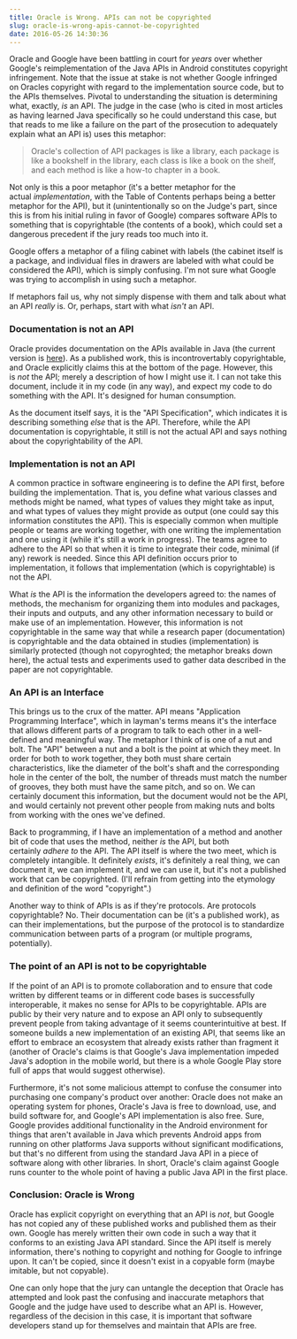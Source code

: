 ```yaml
---
title: Oracle is Wrong. APIs can not be copyrighted
slug: oracle-is-wrong-apis-cannot-be-copyrighted
date: 2016-05-26 14:30:36
---
```


<p>Oracle and Google have been battling in court for <em>years&nbsp;</em>over whether Google&#39;s reimplementation of the Java APIs in Android constitutes copyright infringement. Note that the issue at stake is not whether Google infringed on Oracles copyright with regard to the implementation source code, but to the APIs themselves. Pivotal to understanding the situation is determining what, exactly,&nbsp;<em>is</em>&nbsp;an API. The judge in the case (who is cited in most articles as having learned Java specifically so he could understand this case, but that reads to me like a failure on the part of the prosecution to adequately explain what an API is) uses this metaphor:</p>

<blockquote>
<p>Oracle&#39;s collection of API packages is like a library, each package is like a bookshelf in the library, each class is like a book on the shelf, and each method is like a how-to chapter in a book.</p>
</blockquote>

<p>Not only is this a poor metaphor (it&#39;s a better metaphor for the actual&nbsp;<em>implementation</em>, with the Table of Contents perhaps being a better metaphor for the API), but it (unintentionally so on the Judge&#39;s part, since this is from his initial ruling in favor of Google) compares software APIs to something that is copyrightable (the contents of a book), which could set a dangerous precedent if the jury reads too much into it.</p>

<p>Google offers a metaphor of a filing cabinet with labels (the cabinet itself is a package, and individual files in drawers are labeled with what could be considered the API), which is simply confusing. I&#39;m not sure what Google was trying to accomplish in using such a metaphor.</p>

<p>If metaphors fail us, why not simply dispense with them and talk about what an API&nbsp;<em>really</em>&nbsp;is. Or, perhaps, start with what&nbsp;<em>isn&#39;t</em>&nbsp;an API.</p>

<h3>Documentation is not an API</h3>

<p>Oracle provides documentation on the APIs available in Java (the current version is <a href="https://docs.oracle.com/javase/8/docs/api/">here</a>). As a published work, this is incontrovertably copyrightable, and Oracle explicitly claims this at the bottom of the page. However, this is&nbsp;<em>not</em>&nbsp;the API; merely a description of how I might use it. I can not take this document, include it in my code (in any way), and expect my code to&nbsp;do something with the API. It&#39;s designed for human consumption.</p>

<p>As the document itself says, it is the &quot;API Specification&quot;, which indicates it is describing something&nbsp;<em>else</em>&nbsp;that is the API. Therefore, while the API documentation is copyrightable, it still is not the actual API and says nothing about the copyrightability of the API.</p>

<h3>Implementation is not an API</h3>

<p>A common practice in software engineering is to define the&nbsp;API first, before building the implementation. That is, you define what various classes and methods might be named, what types of values they might take as input, and what types of values they might provide as output (one could say this information constitutes the API).&nbsp;This is especially common when multiple people or teams are working together, with one writing the implementation and one using it (while it&#39;s still a work in progress). The teams agree to adhere to the API so that when it is time to integrate their code, minimal (if any) rework is needed. Since this API definition occurs prior to implementation, it follows that implementation (which is copyrightable) is not the API.</p>

<p>What&nbsp;<em>is</em>&nbsp;the API is the information the developers agreed to: the names of methods, the mechanism for organizing them into modules and packages, their inputs and outputs, and any other information necessary to build or make use of an implementation. However, this information is not copyrightable in the same way that while a research paper (documentation) is copyrightable and the data obtained in studies (implementation) is similarly protected (though not copyroghted; the metaphor breaks down here), the actual tests and experiments used to gather data described in the paper are&nbsp;not copyrightable.</p>

<h3>An API is an Interface</h3>

<p>This brings us to the crux of the matter. API means &quot;Application Programming Interface&quot;, which in layman&#39;s terms means it&#39;s the interface that allows different parts of a program to talk to each other in a well-defined and meaningful way. The metaphor I think of is one of a nut and bolt. The &quot;API&quot; between a nut and a bolt is the point at which they meet. In order for both to work together, they both must share certain characteristics, like the diameter of the bolt&#39;s shaft and the corresponding hole in the center of the bolt, the number of threads must match the number of grooves, they both must have the same pitch, and so on. We can certainly document this information, but the document would not be the API, and would certainly not prevent other people from making nuts and bolts from working with the ones we&#39;ve defined.</p>

<p>Back to programming, if I have an implementation of a method and another bit of code that uses the method, neither&nbsp;<em>is</em>&nbsp;the API, but both certainly&nbsp;<em>adhere to</em>&nbsp;the API. The API itself is where the two meet, which is completely intangible. It definitely&nbsp;<em>exists</em>, it&#39;s definitely a real thing, we can document it, we can implement it, and we can use it, but it&#39;s not a published work that can be copyrighted. (I&#39;ll refrain from getting into the etymology and definition of the word &quot;copyright&quot;.)</p>

<p>Another way to think of APIs is as if they&#39;re protocols. Are protocols copyrightable? No. Their documentation can be (it&#39;s a published work), as can their implementations, but the purpose of the protocol is to standardize communication between parts of a program (or multiple programs, potentially).</p>

<h3>The point of an API is not to be copyrightable</h3>

<p>If the point of an API is to promote collaboration and to ensure that code written by different teams or in different code bases is successfully interoperable, it makes no sense for APIs to be copyrightable. APIs are public by their very nature and to expose an API only to subsequently prevent people from taking advantage of it seems counterintuitive at best. If someone builds a new implementation of an existing API, that seems like an effort to embrace an ecosystem that already exists rather than fragment it (another of Oracle&#39;s claims is that Google&#39;s Java implementation impeded Java&#39;s adoption in the mobile world, but there is a whole Google Play store full of apps that would suggest otherwise).</p>

<p>Furthermore, it&#39;s not some malicious attempt to confuse the consumer into purchasing one company&#39;s product over another: Oracle does not make an operating system for phones, Oracle&#39;s Java is free to download, use, and build software for, and Google&#39;s API implementation is also free. Sure, Google provides additional functionality in the Android environment for things that aren&#39;t available in Java which prevents Android apps from running on other platforms Java supports without significant modifications, but that&#39;s no different from using the standard Java API in a piece of software along with other libraries. In short, Oracle&#39;s claim against Google runs counter to the whole point of having a public Java API in the first place.</p>

<h3>Conclusion: Oracle is Wrong</h3>

<p>Oracle has explicit copyright on everything that an API is&nbsp;<em>not</em>, but Google has not copied any of these published works and published them as their own. Google has merely written their own code in such a way that it conforms to an existing Java API standard. Since the API itself is merely information, there&#39;s nothing to copyright and nothing for Google to infringe upon. It can&#39;t be copied, since it doesn&#39;t exist in a copyable form (maybe imitable, but not copyable).</p>

<p>One can only hope that the jury can untangle the deception that Oracle has attempted and look past the confusing and inaccurate metaphors that Google and the judge have used to describe what an API is. However, regardless of the decision in this case, it is important that software developers stand up for themselves and maintain that APIs are free.</p>
